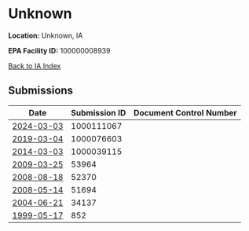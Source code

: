 # Unknown

**Location:** Unknown, IA

**EPA Facility ID:** 100000008939

[Back to IA Index](../../index.md)

## Submissions

| Date | Submission ID | Document Control Number |
|------|--------------|-------------------------|
| [2024-03-03](submissions/1000111067.md) | 1000111067 |  |
| [2019-03-04](submissions/1000076603.md) | 1000076603 |  |
| [2014-03-03](submissions/1000039115.md) | 1000039115 |  |
| [2009-03-25](submissions/53964.md) | 53964 |  |
| [2008-08-18](submissions/52370.md) | 52370 |  |
| [2008-05-14](submissions/51694.md) | 51694 |  |
| [2004-06-21](submissions/34137.md) | 34137 |  |
| [1999-05-17](submissions/852.md) | 852 |  |
